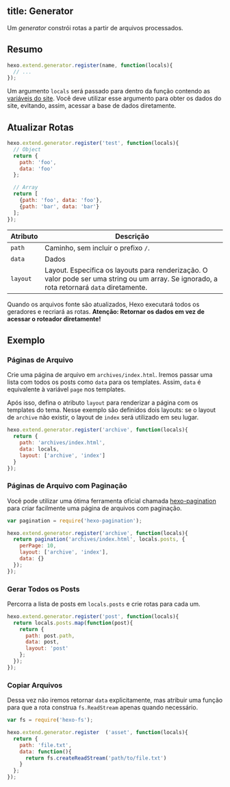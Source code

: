 title: Generator
---

Um _generator_ constrói rotas a partir de arquivos processados.

## Resumo

``` js
hexo.extend.generator.register(name, function(locals){
  // ...
});
```

Um argumento `locals` será passado para dentro da função contendo as [variáveis do site](../docs/variables.html#Site-Variables). Você deve utilizar esse argumento para obter os dados do site, evitando, assim, acessar a base de dados diretamente.  

## Atualizar Rotas

``` js
hexo.extend.generator.register('test', function(locals){
  // Object
  return {
    path: 'foo',
    data: 'foo'
  };

  // Array
  return [
    {path: 'foo', data: 'foo'},
    {path: 'bar', data: 'bar'}
  ];
});
```

Atributo | Descrição
--- | ---
`path` | Caminho, sem incluir o prefixo `/`.
`data` | Dados
`layout` | Layout. Especifica os layouts para renderização. O valor pode ser uma string ou um array. Se ignorado, a rota retornará `data` diretamente.

Quando os arquivos fonte são atualizados, Hexo executará todos os geradores e recriará as rotas. **Atenção: Retornar os dados em vez de acessar o roteador diretamente!** 

## Exemplo

### Páginas de Arquivo

Crie uma página de arquivo em `archives/index.html`. Iremos passar uma lista com todos os  posts como `data` para os templates. Assim, `data` é equivalente à variável `page` nos templates. 

Após isso, defina o atributo `layout` para renderizar a página com os templates do tema. Nesse exemplo são definidos dois layouts: se o layout de `archive` não existir, o layout de `index` será utilizado em seu lugar.
  

``` js
hexo.extend.generator.register('archive', function(locals){
  return {
    path: 'archives/index.html',
    data: locals,
    layout: ['archive', 'index']
  }
});
```

### Páginas de Arquivo com Paginação

Você pode utilizar uma ótima ferramenta oficial chamada [hexo-pagination] para criar facilmente uma página de arquivos com paginação. 


``` js
var pagination = require('hexo-pagination');

hexo.extend.generator.register('archive', function(locals){
  return pagination('archives/index.html', locals.posts, {
    perPage: 10,
    layout: ['archive', 'index'],
    data: {}
  });
});
```

### Gerar Todos os Posts

Percorra a lista de posts em `locals.posts` e crie rotas para cada um.

``` js
hexo.extend.generator.register('post', function(locals){
  return locals.posts.map(function(post){
    return {
      path: post.path,
      data: post,
      layout: 'post'
    };
  });
});
```

### Copiar Arquivos

Dessa vez não iremos retornar `data` explicitamente, mas atribuir uma função para que a rota construa `fs.ReadStream` apenas quando necessário. 

``` js
var fs = require('hexo-fs');

hexo.extend.generator.register  ('asset', function(locals){
  return {
    path: 'file.txt',
    data: function(){
      return fs.createReadStream('path/to/file.txt')
    }
  };
});
```

[hexo-pagination]: https://github.com/hexojs/hexo-pagination

